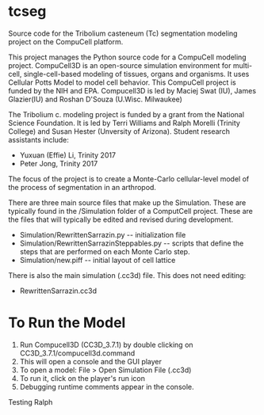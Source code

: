 tcseg
=====

Source code for the Tribolium casteneum (Tc) segmentation modeling project on the CompuCell platform.

This project manages the Python source code for a CompuCell modeling project. CompuCell3D is an open-source simulation environment for multi-cell, single-cell-based modeling of tissues, organs and organisms.  It uses Cellular Potts Model to model cell behavior.  This CompuCell project is funded by the NIH and EPA.  Compucell3D is led by Maciej Swat (IU), James Glazier(IU) and Roshan D'Souza (U.Wisc. Milwaukee)

The Tribolium c. modeling project is funded by a grant from the National Science Foundation. It is led by Terri Williams and Ralph Morelli (Trinity College) and Susan Hester (Unversity of Arizona).  Student research assistants include:

   * Yuxuan (Effie) Li, Trinity 2017
   * Peter Jong, Trinity 2017

The focus of the project is to create a Monte-Carlo cellular-level model of the process of segmentation in an arthropod. 

There are three main source files that make up the Simulation.  These are typically found in the /Simulation folder of a ComputCell project.
These are the files that will typically be edited and revised during development.
 
 *  Simulation/RewrittenSarrazin.py -- initialization file
 *  Simulation/RewrittenSarrazinSteppables.py -- scripts that define the steps that are performed on each Monte Carlo step.
 *  Simulation/new.piff  -- initial layout of cell lattice

There is also the main simulation (.cc3d) file.  This does not need editing:

 * RewrittenSarrazin.cc3d

To Run the Model
================
 1. Run Compucell3D (CC3D_3.7.1) by double clicking on CC3D_3.7.1/compucell3d.command
 2. This will open a console and the GUI player
 3. To open a model: File > Open Simulation File (.cc3d)
 4. To run it, click on the player's run icon
 5. Debugging runtime comments appear in the console.

Testing Ralph